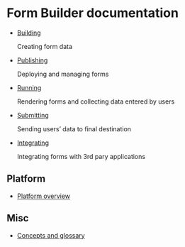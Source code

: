 # Form Builder documentation

- [Building](building/building.md)

  Creating form data

- [Publishing](publishing/publishing.md)

  Deploying and managing forms

- [Running](running/running.md)

  Rendering forms and collecting data entered by users

- [Submitting](submitting/submitting.md)

  Sending users’ data to final destination

- [Integrating](integrating/integrating.md)

  Integrating forms with 3rd pary applications

## Platform

- [Platform overview](platform/platform.md)

## Misc

- [Concepts and glossary](glossary.md)
